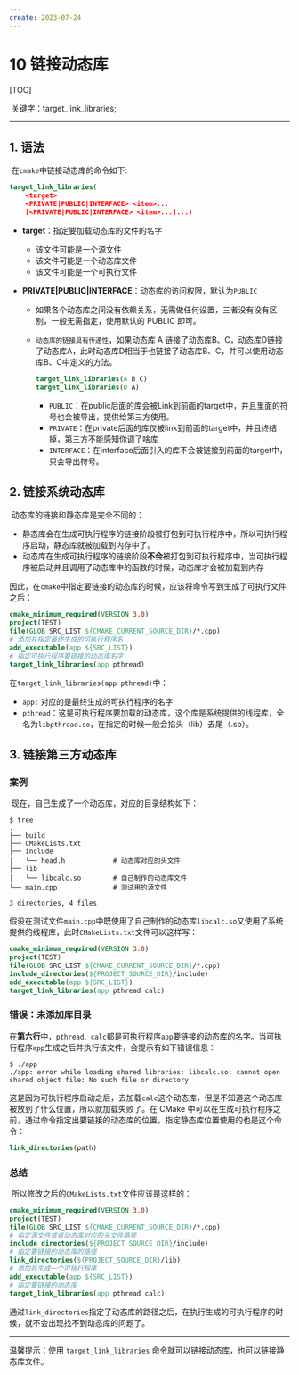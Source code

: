 ```yaml
---
create: 2023-07-24
---
```

# 10 链接动态库

[TOC]

​	关键字：target_link_libraries;

---

## 1. 语法

​	在`cmake`中链接动态库的命令如下:

```CMAKE
target_link_libraries(
    <target> 
    <PRIVATE|PUBLIC|INTERFACE> <item>... 
    [<PRIVATE|PUBLIC|INTERFACE> <item>...]...)
```

- **target**：指定要加载动态库的文件的名字

  - 该文件可能是一个源文件
  - 该文件可能是一个动态库文件
  - 该文件可能是一个可执行文件

- **PRIVATE|PUBLIC|INTERFACE**：动态库的访问权限，默认为`PUBLIC`

  - 如果各个动态库之间没有依赖关系，无需做任何设置，三者没有没有区别，一般无需指定，使用默认的 PUBLIC 即可。

  - `动态库的链接具有传递性`，如果动态库 A 链接了动态库B、C，动态库D链接了动态库A，此时动态库D相当于也链接了动态库B、C，并可以使用动态库B、C中定义的方法。

    ```CMAKE
    target_link_libraries(A B C)
    target_link_libraries(D A)
    ```

    - `PUBLIC`：在public后面的库会被Link到前面的target中，并且里面的符号也会被导出，提供给第三方使用。
    - `PRIVATE`：在private后面的库仅被link到前面的target中，并且终结掉，第三方不能感知你调了啥库
    - `INTERFACE`：在interface后面引入的库不会被链接到前面的target中，只会导出符号。

## 2. 链接系统动态库

​	动态库的链接和静态库是完全不同的：

- 静态库会在生成可执行程序的链接阶段被打包到可执行程序中，所以可执行程序启动，静态库就被加载到内存中了。
- 动态库在生成可执行程序的链接阶段**不会**被打包到可执行程序中，当可执行程序被启动并且调用了动态库中的函数的时候，动态库才会被加载到内存

​	因此，在`cmake`中指定要链接的动态库的时候，应该将命令写到生成了可执行文件之后：

```CMAKE
cmake_minimum_required(VERSION 3.0)
project(TEST)
file(GLOB SRC_LIST ${CMAKE_CURRENT_SOURCE_DIR}/*.cpp)
# 添加并指定最终生成的可执行程序名
add_executable(app ${SRC_LIST})
# 指定可执行程序要链接的动态库名字
target_link_libraries(app pthread)
```

在`target_link_libraries(app pthread)`中：

- `app:` 对应的是最终生成的可执行程序的名字
- `pthread`：这是可执行程序要加载的动态库，这个库是系统提供的线程库，全名为`libpthread.so`，在指定的时候一般会掐头（lib）去尾（.so）。

## 3. 链接第三方动态库

### 案例

​	现在，自己生成了一个动态库，对应的目录结构如下：

```SHELL
$ tree 
.
├── build
├── CMakeLists.txt
├── include
│   └── head.h            # 动态库对应的头文件
├── lib
│   └── libcalc.so        # 自己制作的动态库文件
└── main.cpp              # 测试用的源文件

3 directories, 4 files
```

​	假设在测试文件`main.cpp`中既使用了自己制作的动态库`libcalc.so`又使用了系统提供的线程库，此时`CMakeLists.txt`文件可以这样写：

```CMAKE
cmake_minimum_required(VERSION 3.0)
project(TEST)
file(GLOB SRC_LIST ${CMAKE_CURRENT_SOURCE_DIR}/*.cpp)
include_directories(${PROJECT_SOURCE_DIR}/include)
add_executable(app ${SRC_LIST})
target_link_libraries(app pthread calc)
```

### 错误：未添加库目录

​	在**第六行**中，`pthread、calc`都是可执行程序`app`要链接的动态库的名字。当可执行程序`app`生成之后并执行该文件，会提示有如下错误信息：

```SHELL
$ ./app 
./app: error while loading shared libraries: libcalc.so: cannot open shared object file: No such file or directory
```

​	这是因为可执行程序启动之后，去加载`calc`这个动态库，但是不知道这个动态库被放到了什么位置，所以就加载失败了。在 CMake 中可以在生成可执行程序之前，通过命令指定出要链接的动态库的位置，指定静态库位置使用的也是这个命令：

```CMAKE
link_directories(path)
```

### 总结

​	所以修改之后的`CMakeLists.txt`文件应该是这样的：

```CMAKE
cmake_minimum_required(VERSION 3.0)
project(TEST)
file(GLOB SRC_LIST ${CMAKE_CURRENT_SOURCE_DIR}/*.cpp)
# 指定源文件或者动态库对应的头文件路径
include_directories(${PROJECT_SOURCE_DIR}/include)
# 指定要链接的动态库的路径
link_directories(${PROJECT_SOURCE_DIR}/lib)
# 添加并生成一个可执行程序
add_executable(app ${SRC_LIST})
# 指定要链接的动态库
target_link_libraries(app pthread calc)
```

通过`link_directories`指定了动态库的路径之后，在执行生成的可执行程序的时候，就不会出现找不到动态库的问题了。

---

温馨提示：使用 `target_link_libraries` 命令就可以链接动态库，也可以链接静态库文件。